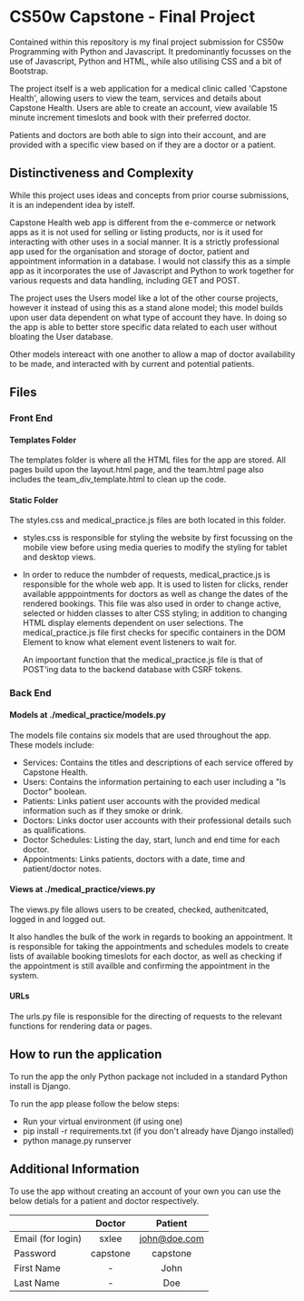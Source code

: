 # CS50w Capstone - Final Project
Contained within this repository is my final project submission for CS50w Programming with Python and Javascript. It predominantly focusses on the use of Javascript, Python and HTML, while also utilising CSS and a bit of Bootstrap.

The project itself is a web application for a medical clinic called 'Capstone Health', allowing users to view the team, services and details about Capstone Health. Users are able to create an account, view available 15 minute increment timeslots and book with their preferred doctor.

Patients and doctors are both able to sign into their account, and are provided with a specific view based on if they are a doctor or a patient.

## Distinctiveness and Complexity
While this project uses ideas and concepts from prior course submissions, it is an independent idea by istelf. 

Capstone Health web app is different from the e-commerce or network apps as it is not used for selling or listing products, nor is it used for interacting with other uses in a social manner. It is a strictly professional app used for the organisation and storage of doctor, patient and appointment information in a database. I would not classify this as a simple app as it incorporates the use of Javascript and Python to work together for various requests and data handling, including GET and POST.

The project uses the Users model like a lot of the other course projects, however it instead of using this as a stand alone model; this model builds upon user data dependent on what type of account they have. In doing so the app is able to better store specific data related to each user without bloating the User database. 

Other models intereact with one another to allow a map of doctor availability to be made, and interacted with by current and potential patients. 

## Files
### Front End
#### Templates Folder
The templates folder is where all the HTML files for the app are stored. All pages build upon the layout.html page, and the team.html page also includes the team_div_template.html to clean up the code.

#### Static Folder
The styles.css and medical_practice.js files are both located in this folder.

- styles.css is responsible for styling the website by first focussing on the mobile view before using media queries to modify the styling for tablet and desktop views.
- In order to reduce the numbder of requests, medical_practice.js is responsible for the whole web app. It is used to listen for clicks, render available apppointments for doctors as well as change the dates of the rendered bookings. This file was also used in order to change active, selected or hidden classes to alter CSS styling; in addition to changing HTML display elements dependent on user selections. The medical_practice.js file first checks for specific containers in the DOM Element to know what element event listeners to wait for.

  An impoortant function that the medical_practice.js file is that of POST'ing data to the backend database with CSRF tokens. 

### Back End
#### Models at ./medical_practice/models.py
The models file contains six models that are used throughout the app. These models include:

- Services: Contains the titles and descriptions of each service offered by Capstone Health.
- Users: Contains the information pertaining to each user including a "Is Doctor" boolean.
- Patients: Links patient user accounts with the provided medical information such as if they smoke or drink.
- Doctors: Links doctor user accounts with their professional details such as qualifications.
- Doctor Schedules: Listing the day, start, lunch and end time for each doctor.
- Appointments: Links patients, doctors with a date, time and patient/doctor notes.

#### Views at ./medical_practice/views.py
The views.py file allows users to be created, checked, authenitcated, logged in and logged out. 

It also handles the bulk of the work in regards to booking an appointment. It is responsible for taking the appointments and schedules models to create lists of available booking timeslots for each doctor, as well as checking if the appointment is still availble and confirming the appointment in the system.

#### URLs
The urls.py file is responsible for the directing of requests to the relevant functions for rendering data or pages.

## How to run the application
To run the app the only Python package not included in a standard Python install is Django.

To run the app please follow the below steps:

- Run your virtual environment (if using one)
- pip install -r requirements.txt (if you don't already have Django installed)
- python manage.py runserver

## Additional Information
To use the app without creating an account of your own you can use the below detials for a patient and doctor respectively.

|                   | Doctor   | Patient      |
| ----------------- | :------: | :----------: |
| Email (for login) | sxlee    | john@doe.com |
| Password          | capstone | capstone     |  
| First Name        |     -    | John         |
| Last Name         |     -    | Doe          |



